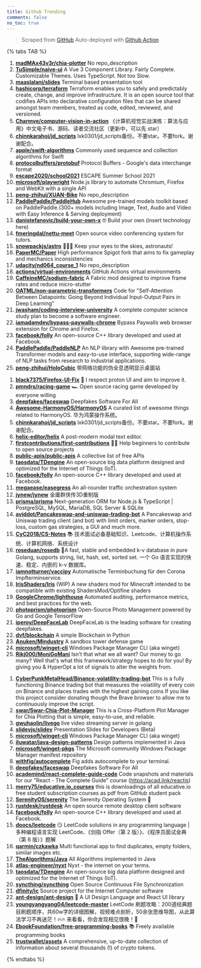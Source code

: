 ```yaml
---
title: Github Trending
comments: false
no_toc: true
---
```


> Scraped from [GitHub](https://github.com/trending)
Auto-deployed with [Github Action](https://docs.github.com/en/actions)

{% tabs TAB %}
<!-- tab Daily -->
1. [**madMAx43v3r/chia-plotter**](https://github.com/madMAx43v3r/chia-plotter)
No repo_description
2. [**TuSimple/naive-ui**](https://github.com/TuSimple/naive-ui)
A Vue 3 Component Library. Fairly Complete. Customizable Themes. Uses TypeScript. Not too Slow.
3. [**maaslalani/slides**](https://github.com/maaslalani/slides)
Terminal based presentation tool
4. [**hashicorp/terraform**](https://github.com/hashicorp/terraform)
Terraform enables you to safely and predictably create, change, and improve infrastructure. It is an open source tool that codifies APIs into declarative configuration files that can be shared amongst team members, treated as code, edited, reviewed, and versioned.
5. [**Charmve/computer-vision-in-action**](https://github.com/Charmve/computer-vision-in-action)
《计算机视觉实战演练：算法与应用》中文电子书、源码、读者交流社区（更新中，可以先 star）
6. [**chinnkarahoi/jd_scripts**](https://github.com/chinnkarahoi/jd_scripts)
lxk0301/jd_scripts备份。不要star。不要fork。谢谢配合。
7. [**apple/swift-algorithms**](https://github.com/apple/swift-algorithms)
Commonly used sequence and collection algorithms for Swift
8. [**protocolbuffers/protobuf**](https://github.com/protocolbuffers/protobuf)
Protocol Buffers - Google's data interchange format
9. [**escape2020/school2021**](https://github.com/escape2020/school2021)
ESCAPE Summer School 2021
10. [**microsoft/playwright**](https://github.com/microsoft/playwright)
Node.js library to automate Chromium, Firefox and WebKit with a single API
11. [**peng-zhihui/XUAN-Bike**](https://github.com/peng-zhihui/XUAN-Bike)
No repo_description
12. [**PaddlePaddle/PaddleHub**](https://github.com/PaddlePaddle/PaddleHub)
Awesome pre-trained models toolkit based on PaddlePaddle.(300+ models including Image, Text, Audio and Video with Easy Inference & Serving deployment)
13. [**danistefanovic/build-your-own-x**](https://github.com/danistefanovic/build-your-own-x)
🤓 Build your own (insert technology here)
14. [**fmeringdal/nettu-meet**](https://github.com/fmeringdal/nettu-meet)
Open source video conferencing system for tutors.
15. [**snowpackjs/astro**](https://github.com/snowpackjs/astro)
🚀🧑‍🚀 Keep your eyes to the skies, astronauts!
16. [**PaperMC/Paper**](https://github.com/PaperMC/Paper)
High performance Spigot fork that aims to fix gameplay and mechanics inconsistencies
17. [**udacity/nd064_course_1**](https://github.com/udacity/nd064_course_1)
No repo_description
18. [**actions/virtual-environments**](https://github.com/actions/virtual-environments)
GitHub Actions virtual environments
19. [**CaffeineMC/sodium-fabric**](https://github.com/CaffeineMC/sodium-fabric)
A Fabric mod designed to improve frame rates and reduce micro-stutter
20. [**OATML/non-parametric-transformers**](https://github.com/OATML/non-parametric-transformers)
Code for "Self-Attention Between Datapoints: Going Beyond Individual Input-Output Pairs in Deep Learning"
21. [**jwasham/coding-interview-university**](https://github.com/jwasham/coding-interview-university)
A complete computer science study plan to become a software engineer.
22. [**iamadamdev/bypass-paywalls-chrome**](https://github.com/iamadamdev/bypass-paywalls-chrome)
Bypass Paywalls web browser extension for Chrome and Firefox.
23. [**facebook/folly**](https://github.com/facebook/folly)
An open-source C++ library developed and used at Facebook.
24. [**PaddlePaddle/PaddleNLP**](https://github.com/PaddlePaddle/PaddleNLP)
An NLP library with Awesome pre-trained Transformer models and easy-to-use interface, supporting wide-range of NLP tasks from research to industrial applications.
25. [**peng-zhihui/HoloCubic**](https://github.com/peng-zhihui/HoloCubic)
带网络功能的伪全息透明显示桌面站
<!-- endtab -->
<!-- tab Weekly -->
1. [**black7375/Firefox-UI-Fix**](https://github.com/black7375/Firefox-UI-Fix)
🦊 I respect proton UI and aim to improve it.
2. [**pmndrs/racing-game**](https://github.com/pmndrs/racing-game)
🏎 Open source racing game developed by everyone willing
3. [**deepfakes/faceswap**](https://github.com/deepfakes/faceswap)
Deepfakes Software For All
4. [**Awesome-HarmonyOS/HarmonyOS**](https://github.com/Awesome-HarmonyOS/HarmonyOS)
A curated list of awesome things related to HarmonyOS. 华为鸿蒙操作系统。
5. [**chinnkarahoi/jd_scripts**](https://github.com/chinnkarahoi/jd_scripts)
lxk0301/jd_scripts备份。不要star。不要fork。谢谢配合。
6. [**helix-editor/helix**](https://github.com/helix-editor/helix)
A post-modern modal text editor.
7. [**firstcontributions/first-contributions**](https://github.com/firstcontributions/first-contributions)
🚀✨ Help beginners to contribute to open source projects
8. [**public-apis/public-apis**](https://github.com/public-apis/public-apis)
A collective list of free APIs
9. [**taosdata/TDengine**](https://github.com/taosdata/TDengine)
An open-source big data platform designed and optimized for the Internet of Things (IoT).
10. [**facebook/folly**](https://github.com/facebook/folly)
An open-source C++ library developed and used at Facebook.
11. [**megaease/easegress**](https://github.com/megaease/easegress)
An all-rounder traffic orchestration system
12. [**jynew/jynew**](https://github.com/jynew/jynew)
金庸群侠传3D重制版
13. [**prisma/prisma**](https://github.com/prisma/prisma)
Next-generation ORM for Node.js & TypeScript | PostgreSQL, MySQL, MariaDB, SQL Server & SQLite
14. [**aviddot/Pancakeswap-and-uniswap-trading-bot**](https://github.com/aviddot/Pancakeswap-and-uniswap-trading-bot)
A Pancakeswap and Uniswap trading client (and bot) with limit orders, marker orders, stop-loss, custom gas strategies, a GUI and much more.
15. [**CyC2018/CS-Notes**](https://github.com/CyC2018/CS-Notes)
📚 技术面试必备基础知识、Leetcode、计算机操作系统、计算机网络、系统设计
16. [**roseduan/rosedb**](https://github.com/roseduan/rosedb)
🚀A fast, stable and embedded k-v database in pure Golang, supports string, list, hash, set, sorted set. 一个 Go 语言实现的快速、稳定、内嵌的 k-v 数据库。
17. [**iamnotturner/vaccipy**](https://github.com/iamnotturner/vaccipy)
Automatische Terminbuchung für den Corona Impfterminservice.
18. [**IrisShaders/Iris**](https://github.com/IrisShaders/Iris)
(WIP) A new shaders mod for Minecraft intended to be compatible with existing ShadersMod/Optifine shaders
19. [**GoogleChrome/lighthouse**](https://github.com/GoogleChrome/lighthouse)
Automated auditing, performance metrics, and best practices for the web.
20. [**photoprism/photoprism**](https://github.com/photoprism/photoprism)
Open-Source Photo Management powered by Go and Google TensorFlow
21. [**iperov/DeepFaceLab**](https://github.com/iperov/DeepFaceLab)
DeepFaceLab is the leading software for creating deepfakes.
22. [**dvf/blockchain**](https://github.com/dvf/blockchain)
A simple Blockchain in Python
23. [**Anuken/Mindustry**](https://github.com/Anuken/Mindustry)
A sandbox tower defense game
24. [**microsoft/winget-cli**](https://github.com/microsoft/winget-cli)
Windows Package Manager CLI (aka winget)
25. [**Rikj000/MoniGoMani**](https://github.com/Rikj000/MoniGoMani)
Isn't that what we all want? Our money to go many? Well that's what this framework/strategy hopes to do for you! By giving you & HyperOpt a lot of signals to alter the weights from.
<!-- endtab -->
<!-- tab Monthly -->
1. [**CyberPunkMetalHead/Binance-volatility-trading-bot**](https://github.com/CyberPunkMetalHead/Binance-volatility-trading-bot)
This is a fully functioning Binance trading bot that measures the volatility of every coin on Binance and places trades with the highest gaining coins If you like this project consider donating though the Brave browser to allow me to continuously improve the script.
2. [**swar/Swar-Chia-Plot-Manager**](https://github.com/swar/Swar-Chia-Plot-Manager)
This is a Cross-Platform Plot Manager for Chia Plotting that is simple, easy-to-use, and reliable.
3. [**gwuhaolin/livego**](https://github.com/gwuhaolin/livego)
live video streaming server in golang
4. [**slidevjs/slidev**](https://github.com/slidevjs/slidev)
Presentation Slides for Developers (Beta)
5. [**microsoft/winget-cli**](https://github.com/microsoft/winget-cli)
Windows Package Manager CLI (aka winget)
6. [**iluwatar/java-design-patterns**](https://github.com/iluwatar/java-design-patterns)
Design patterns implemented in Java
7. [**microsoft/winget-pkgs**](https://github.com/microsoft/winget-pkgs)
The Microsoft community Windows Package Manager manifest repository
8. [**withfig/autocomplete**](https://github.com/withfig/autocomplete)
Fig adds autocomplete to your terminal.
9. [**deepfakes/faceswap**](https://github.com/deepfakes/faceswap)
Deepfakes Software For All
10. [**academind/react-complete-guide-code**](https://github.com/academind/react-complete-guide-code)
Code snapshots and materials for our "React - The Complete Guide" course (https://acad.link/reactjs)
11. [**merry75/educative.io_courses**](https://github.com/merry75/educative.io_courses)
this is downloadings of all educative.io free student subscription courses as pdf from GitHub student pack
12. [**SerenityOS/serenity**](https://github.com/SerenityOS/serenity)
The Serenity Operating System 🐞
13. [**rustdesk/rustdesk**](https://github.com/rustdesk/rustdesk)
An open source remote desktop client software
14. [**facebook/folly**](https://github.com/facebook/folly)
An open-source C++ library developed and used at Facebook.
15. [**doocs/leetcode**](https://github.com/doocs/leetcode)
😏 LeetCode solutions in any programming language | 多种编程语言实现 LeetCode、《剑指 Offer（第 2 版）》、《程序员面试金典（第 6 版）》题解
16. [**qarmin/czkawka**](https://github.com/qarmin/czkawka)
Multi functional app to find duplicates, empty folders, similar images etc.
17. [**TheAlgorithms/Java**](https://github.com/TheAlgorithms/Java)
All Algorithms implemented in Java
18. [**atlas-engineer/nyxt**](https://github.com/atlas-engineer/nyxt)
Nyxt - the internet on your terms.
19. [**taosdata/TDengine**](https://github.com/taosdata/TDengine)
An open-source big data platform designed and optimized for the Internet of Things (IoT).
20. [**syncthing/syncthing**](https://github.com/syncthing/syncthing)
Open Source Continuous File Synchronization
21. [**dfinity/ic**](https://github.com/dfinity/ic)
Source project for the Internet Computer software
22. [**ant-design/ant-design**](https://github.com/ant-design/ant-design)
🌈 A UI Design Language and React UI library
23. [**youngyangyang04/leetcode-master**](https://github.com/youngyangyang04/leetcode-master)
LeetCode 刷题攻略：200道经典题目刷题顺序，共60w字的详细图解，视频难点剖析，50余张思维导图，从此算法学习不再迷茫！🔥🔥 来看看，你会发现相见恨晚！🚀
24. [**EbookFoundation/free-programming-books**](https://github.com/EbookFoundation/free-programming-books)
📚 Freely available programming books
25. [**trustwallet/assets**](https://github.com/trustwallet/assets)
A comprehensive, up-to-date collection of information about several thousands (!) of crypto tokens.
<!-- endtab -->
{% endtabs %}
